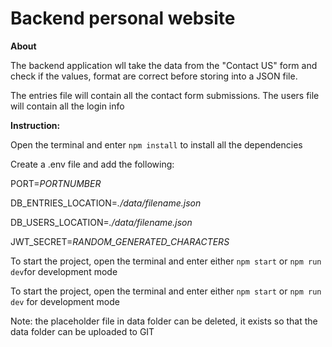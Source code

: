 # Backend personal website
**About**

The backend application wll take the data from the "Contact US" form and check if the values, format are correct before storing into a JSON file. 

The entries file will contain all the contact form submissions. The users file will contain all the login info

**Instruction:**

Open the terminal and enter `npm install` to install all the dependencies

Create a .env file and add the following:
    

PORT=*PORTNUMBER*

DB_ENTRIES_LOCATION=*./data/filename.json*

DB_USERS_LOCATION=*./data/filename.json*

JWT_SECRET=*RANDOM_GENERATED_CHARACTERS*

To start the project, open the terminal and enter either `npm start` or `npm run dev`for development mode

To start the project, open the terminal and enter either `npm start` or `npm run dev` for development mode


Note: the placeholder file in data folder can be deleted, it exists so that the data folder can be uploaded to GIT

